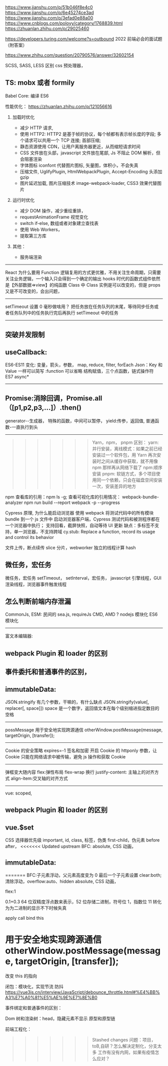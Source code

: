 https://www.jianshu.com/p/51b046f8e4c0
https://www.jianshu.com/p/6e45274ce3ad
https://www.jianshu.com/p/3efad0e88a00
https://www.cnblogs.com/poloyy/category/1768839.html
https://zhuanlan.zhihu.com/p/29025460

https://developers.turing.com/welcome?s=outbound
2022 前端必会的面试题（附答案）

https://www.zhihu.com/question/20790576/answer/32602154

SCSS, SASS, LESS 区别
css 预处理器，

## TS: mobx 或者 formily

Babel Core:
编译 ES6

性能优化： https://zhuanlan.zhihu.com/p/121056616

1. 加载时优化
   - 减少 HTTP 请求,
   - 使用 HTTP2: HTTP2 是基于帧的协议，每个帧都有表示帧长度的字段; 多个请求可以共用一个 TCP 连接; 首部压缩;
   - 静态资源使用 CDN，让用户离服务器更近，从而缩短请求时间
   - CSS 文件放在头部，javascript 文件放在尾部, Js 不阻止 DOM 解析，但会阻塞渲染
   - 字体图标 iconfont 代替图片图标, 矢量图，体积小，不会失真
   - 压缩文件, UglifyPlugin, HtmlWebpackPlugin, Accept-Encoding 头添加 gzip
   - 图片延迟加载, 图片压缩技术 image-webpack-loader, CSS3 效果代替图片
2. 运行时优化

   - 减少 DOM 操作，减少重绘重排，
   - requestAnimationFrame 视觉变化
   - switch if-else, 数组或者对象建立查找表
   - 使用 Web Workers，
   - 提取第三方库

3. 其他：
   - 服务端渲染

---

React 为什么要用 Function
逻辑复用的方式更优雅，不用关注生命周期，只需要关注业务逻辑，一个输入只会得到一个确定的输出
hooks 时代的函数式组件依然是【外部数据=>view】的纯函数
Class 中 Class 实例是可以改变的，但是 props 又是不可改变的，会出问题，

---

setTimeout 设置 0 毫秒做啥用？
把任务放在任务队列的末尾，等待同步任务或者任务队列中的任务执行完后再执行 setTimeout 中的任务

---

## 突破并发限制

## useCallback:

ES6-ES11 变化:
变量，箭头，参数， map, reduce, filter, forEach
Json：Key 和 Value 一样可以简写
:function 可以省略
结构赋值，三个点函数，链式操作符
ES7 async\*

---

## Promise:消除回调，Promise.all（[p1,p2,p3,...]）.then()

generator--生成器， 特殊的函数，中间可以暂停，
yield:传参，返回值,
普通函数-一直执行到头

---

> > > > > > > Yarn，npm， pnpm 区别：
> > > > > > > yarn:并行安装，离线模式：如果之前已经安装过一个软件包，用 Yarn 再次安装时之间从缓存中获取，就不用像 npm 那样再从网络下载了
> > > > > > > npm:顺序安装
> > > > > > > pnpm: 软链方式，多个项目使用同一个依赖，只会在磁盘空间安装一次，安装差异的地方

npm 查看库的引用：npm ls -g;
查看可视化库的引用情况：
webpack-bundle-analyzer
npm run build --report
webpack -p --progress

Cypress 原理, 为什么能启动浏览器
使用 webpack 将测试代码中的所有模块 bundle 到一个 js 文件中
启动浏览器客户端，Cypress 测试代码和被测程序都在一个浏览器中执行；
支持回看，截屏快照，自动等待 UI 更新
缺点：多标签不支持，单一浏览器，不支持跨域
cy.stub: Replace a function, record its usage and control its behavior

文件上传，断点续传
slice 分片，webworker 独立的线程计算 hash

## 微任务，宏任务

微任务，宏任务
setTimeout， setInterval，宏任务，
javascript 引擎线程，GUI 渲染线程，浏览器事件触发线程

## 怎么判断前端内存泄漏

CommonJs, ESM:
民间的 sea.js, requireJs
CMD, AMD ?
nodejs 模块化
ES6 模块化

---

富文本编辑器:

## webpack Plugin 和 loader 的区别

## 事件委托和普通事件的区别，

## immutableData:

JSON.stringify 有几个参数，干嘛的，有什么缺点
JSON.stringify(value[, replacer[, space]])
space 是一个数字，返回值文本在每个级别缩进指定数目的空格

---

possMessage
用于安全地实现跨源通信
otherWindow.postMessage(message, targetOrigin, [transfer]);

---

Cookie 的安全策略
expires=-1
签名和加密
开启 Cookie 的 httponly 参数，让 Cookie 只能在网络请求中被传输，避免 js 操作和获取 Cookie

---

弹框变大随内容
flex:弹性布局 flex-wrap 换行
justify-content: 主轴上的对齐方式
align-item:交叉轴的对齐方式

---

vue: scoped,

## webpack Plugin 和 loader 的区别

## vue.$set

CSS 选择器优先级
important, id, class, 标签，伪类 first-child，伪元素 before after，
<<<<<<< Updated upstream
BFC:
absolute, CSS 动画，

## immutableData:

=======
BFC:子元素浮动，父元素高度变为 0
最后一个子元素设置 clear:both;清除浮动，overflow:auto、hidden
absolute, CSS 动画，

flex:1

0.1+0.3
64 位双精度浮点数来表示，52 位存储二进制，符号位 1，指数位 11
转化为为二进制的显示不下时候失真

apply call bind
this

用于安全地实现跨源通信
otherWindow.postMessage(message, targetOrigin, [transfer]);
=======
改变 this 的指向

闭包：模块化，实现节流 防抖
https://vue3js.cn/interview/JavaScript/debounce_throttle.html#%E4%BB%A3%E7%A0%81%E5%AE%9E%E7%8E%B0

事件绑定和普通事件的区别：

Dom 树和渲染树：head，隐藏元素不显示
原型和原型链

前端工程化：

> > > > > > > Stashed changes
> > > > > > > 问题：项目，toB,自研？怎么解决定制化，分支太多
> > > > > > > 工作有没有内网，如果有疫情怎么应对？
